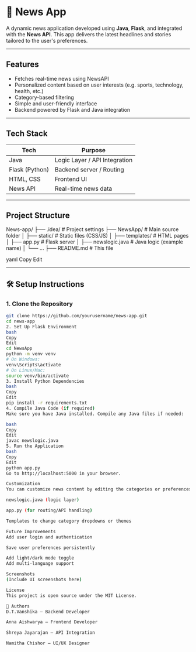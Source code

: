 # 📰 News App

A dynamic news application developed using **Java**, **Flask**, and integrated with the **News API**. This app delivers the latest headlines and stories tailored to the user's preferences.

---

## Features

- Fetches real-time news using NewsAPI
- Personalized content based on user interests (e.g. sports, technology, health, etc.)
- Category-based filtering
- Simple and user-friendly interface
- Backend powered by Flask and Java integration

---

##  Tech Stack

| Tech         | Purpose                        |
|--------------|--------------------------------|
| Java         | Logic Layer / API Integration  |
| Flask (Python) | Backend server / Routing       |
| HTML, CSS    | Frontend UI                    |
| News API     | Real-time news data            |

---

##  Project Structure

News-app/
├── .idea/ # Project settings
├── NewsApp/ # Main source folder
│ ├── static/ # Static files (CSS/JS)
│ ├── templates/ # HTML pages
│ ├── app.py # Flask server
│ ├── newslogic.java # Java logic (example name)
│ └── ...
├── README.md # This file

yaml
Copy
Edit


---

## 🛠️ Setup Instructions

### 1. Clone the Repository

```bash
git clone https://github.com/yourusername/news-app.git
cd news-app
2. Set Up Flask Environment
bash
Copy
Edit
cd NewsApp
python -m venv venv
# On Windows:
venv\Scripts\activate
# On Linux/Mac:
source venv/bin/activate
3. Install Python Dependencies
bash
Copy
Edit
pip install -r requirements.txt
4. Compile Java Code (if required)
Make sure you have Java installed. Compile any Java files if needed:

bash
Copy
Edit
javac newslogic.java
5. Run the Application
bash
Copy
Edit
python app.py
Go to http://localhost:5000 in your browser.

Customization
You can customize news content by editing the categories or preferences in:

newslogic.java (logic layer)

app.py (for routing/API handling)

Templates to change category dropdowns or themes

Future Improvements
Add user login and authentication

Save user preferences persistently

Add light/dark mode toggle
Add multi-language support

Screenshots
(Include UI screenshots here)

License
This project is open source under the MIT License.

👥 Authors
D.T.Vanshika – Backend Developer

Anna Aishwarya – Frontend Developer

Shreya Jayarajan – API Integration

Namitha Chishor – UI/UX Designer
